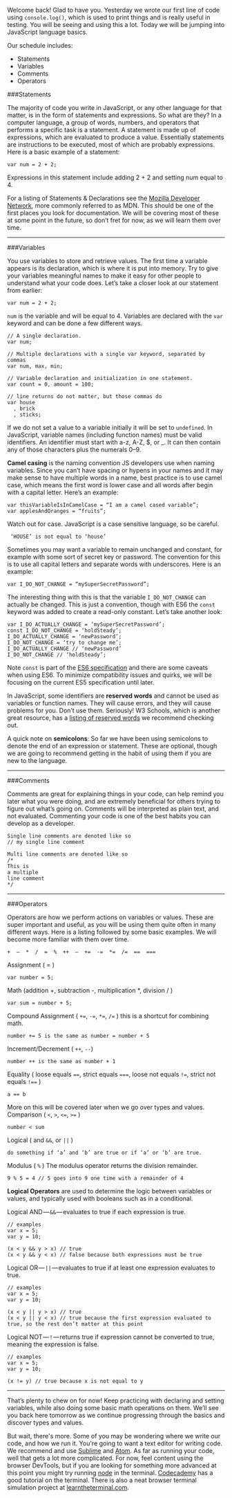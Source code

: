 Welcome back! Glad to have you. Yesterday we wrote our first line of code using `console.log()`, which is used to print things and is really useful in testing. You will be seeing and using this a lot. Today we will be jumping into JavaScript language basics.

Our schedule includes:

- Statements
- Variables
- Comments
- Operators

###Statements

The majority of code you write in JavaScript, or any other language for that matter, is in the form of statements and expressions. So what are they? In a computer language, a group of words, numbers, and operators that performs a specific task is a statement. A statement is made up of expressions, which are evaluated to produce a value. Essentially statements are instructions to be executed, most of which are probably expressions. Here is a basic example of a statement:

<?prettify?>
```
var num = 2 + 2;
```

Expressions in this statement include adding 2 + 2 and setting num equal to 4.

For a listing of Statements & Declarations see the [Mozilla Developer Network](https://developer.mozilla.org/en-US/docs/Web/JavaScript/Reference/Statements), more commonly referred to as MDN. This should be one of the first places you look for documentation. We will be covering most of these at some point in the future, so don’t fret for now, as we will learn them over time.

---

###Variables

You use variables to store and retrieve values. The first time a variable appears is its declaration, which is where it is put into memory. Try to give your variables meaningful names to make it easy for other people to understand what your code does. Let’s take a closer look at our statement from earlier:

<?prettify?>
```
var num = 2 + 2;
```

`num` is the variable and will be equal to 4. Variables are declared with the `var` keyword and can be done a few different ways.

<?prettify?>
```
// A single declaration.
var num; 

// Multiple declarations with a single var keyword, separated by commas
var num, max, min; 

// Variable declaration and initialization in one statement.
var count = 0, amount = 100;

// line returns do not matter, but those commas do
var house
  , brick
  , sticks;
```

If we do not set a value to a variable initially it will be set to `undefined`. In JavaScript, variable names (including function names) must be valid identifiers. An identifier must start with a-z, A-Z, $, or _. It can then contain any of those characters plus the numerals 0–9.

**Camel casing** is the naming convention JS developers use when naming variables. Since you can’t have spacing or hypens in your names and it may make sense to have multiple words in a name, best practice is to use camel case, which means the first word is lower case and all words after begin with a capital letter. Here’s an example:

<?prettify?>
```
var thisVariableIsInCamelCase = “I am a camel cased variable”;
var applesAndOranges = “fruits”;
```

Watch out for case. JavaScript is a case sensitive language, so be careful.

<?prettify?>
```
 ‘HOUSE’ is not equal to ‘house’
```

Sometimes you may want a variable to remain unchanged and constant, for example with some sort of secret key or password. The convention for this is to use all capital letters and separate words with underscores. Here is an example:

<?prettify?>
```
var I_DO_NOT_CHANGE = “mySuperSecretPassword”; 
```

The interesting thing with this is that the variable `I_DO_NOT_CHANGE` can actually be changed. This is just a convention, though with ES6 the `const` keyword was added to create a read-only constant. Let’s take another look:

<?prettify?>
```
var I_DO_ACTUALLY_CHANGE = ‘mySuperSecretPassword’;
const I_DO_NOT_CHANGE = ‘holdSteady’;
I_DO_ACTUALLY_CHANGE = ‘newPassword’;
I_DO_NOT_CHANGE = ‘try to change me’;
I_DO_ACTUALLY_CHANGE // ‘newPassword’
I_DO_NOT_CHANGE // ‘holdSteady’;
```

Note `const` is part of the [ES6 specification](http://www.ecma-international.org/ecma-262/6.0/) and there are some caveats when using ES6. To minimize compatibility issues and quirks, we will be focusing on the current ES5 specification until later.

In JavaScript, some identifiers are **reserved words** and cannot be used as variables or function names. They will cause errors, and they will cause problems for you. Don’t use them. Seriously! W3 Schools, which is another great resource, has a [listing of reserved words](http://www.w3schools.com/js/js_reserved.asp) we recommend checking out.

A quick note on **semicolons**: So far we have been using semicolons to denote the end of an expression or statement. These are optional, though we are going to recommend getting in the habit of using them if you are new to the language.

---

###Comments

Comments are great for explaining things in your code, can help remind you later what you were doing, and are extremely beneficial for others trying to figure out what’s going on. Comments will be interpreted as plain text, and not evaluated. Commenting your code is one of the best habits you can develop as a developer.

<?prettify?>
```
Single line comments are denoted like so
// my single line comment
 
Multi line comments are denoted like so
/* 
This is 
a multiple
line comment
*/
```

---

###Operators

Operators are how we perform actions on variables or values. These are super important and useful, as you will be using them quite often in many different ways. Here is a listing followed by some basic examples. We will become more familiar with them over time.

<?prettify?>
```
+  —  *  /  =  %  ++  —  +=  -=  *=  /=  ==  ===
```

Assignment ( = )

<?prettify?>
```
var number = 5;
```

Math (addition +, subtraction -, multiplication *, division / )

<?prettify?>
```
var sum = number + 5;
```

Compound Assignment ( `+=`, `-=`, `*=`, `/=` ) this is a shortcut for combining math.

<?prettify?>
```
number += 5 is the same as number = number + 5
```

Increment/Decrement ( `++`, `--`)

<?prettify?>
```
number ++ is the same as number + 1
```

Equality ( loose equals `==`, strict equals `===`, loose not equals `!=`, strict not equals `!==` )

<?prettify?>
```
a == b
```

More on this will be covered later when we go over types and values.
Comparison ( `<`, `>`, `<=`, `>=` )

<?prettify?>
```
number < sum
```

Logical ( and `&&`, or `||` )

<?prettify?>
```
do something if ‘a’ and ‘b’ are true or if ‘a’ or ‘b’ are true.
```

Modulus ( `%` ) The modulus operator returns the division remainder.

<?prettify?>
```
9 % 5 = 4 // 5 goes into 9 one time with a remainder of 4
```

**Logical Operators** are used to determine the logic between variables or values, and typically used with booleans such as in a conditional.

Logical AND — `&&` — evaluates to true if each expression is true.

<?prettify?>
```
// examples
var x = 5;
var y = 10;

(x < y && y > x) // true
(x < y && y < x) // false because both expressions must be true
```

Logical OR — `||` — evaluates to true if at least one expression evaluates to true.

<?prettify?>
```
// examples
var x = 5;
var y = 10;

(x < y || y > x) // true
(x < y || y < x) // true because the first expression evaluated to true, so the rest don’t matter at this point
```

Logical NOT — `!` — returns true if expression cannot be converted to true, meaning the expression is false.

<?prettify?>
```
// examples
var x = 5;
var y = 10;

(x != y) // true because x is not equal to y
```

---

That’s plenty to chew on for now! Keep practicing with declaring and setting variables, while also doing some basic math operations on them. We’ll see you back here tomorrow as we continue progressing through the basics and discover types and values.

But wait, there's more. Some of you may be wondering where we write our code, and how we run it. You're going to want a text editor for writing code. We recommend and use [Sublime](http://www.sublimetext.com/) and [Atom](https://atom.io/). As far as running your code, well that gets a lot more complicated. For now, feel content using the browser DevTools, but if you are looking for something more advanced at this point you might try running [node](https://nodejs.org/en/) in the terminal. [Codecademy](https://www.codecademy.com/ru/courses/learn-the-command-line/) has a good tutorial on the terminal. There is also a neat browser terminal simulation project at [learntheterminal.com](http://learntheterminal.com/).